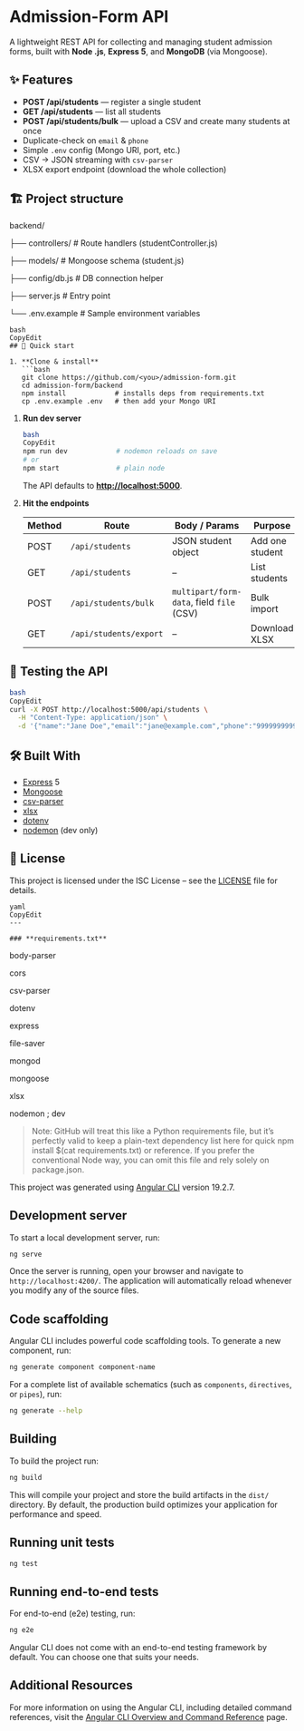 # Admission-Form API

A lightweight REST API for collecting and managing student admission forms, built with **Node .js**, **Express 5**, and **MongoDB** (via Mongoose).

## ✨ Features

- **POST /api/students** — register a single student
- **GET /api/students** — list all students
- **POST /api/students/bulk** — upload a CSV and create many students at once
- Duplicate-check on `email` & `phone`
- Simple `.env` config (Mongo URI, port, etc.)
- CSV → JSON streaming with `csv-parser`
- XLSX export endpoint (download the whole collection)

## 🏗️ Project structure

backend/

├── controllers/        # Route handlers (studentController.js)

├── models/             # Mongoose schema (student.js)

├── config/db.js        # DB connection helper

├── server.js           # Entry point

└── .env.example        # Sample environment variables

```
bash
CopyEdit
## 🚀 Quick start

1. **Clone & install**
   ```bash
   git clone https://github.com/<you>/admission-form.git
   cd admission-form/backend
   npm install            # installs deps from requirements.txt
   cp .env.example .env   # then add your Mongo URI

```

1. **Run dev server**
    
    ```bash
    bash
    CopyEdit
    npm run dev            # nodemon reloads on save
    # or
    npm start              # plain node
    
    ```
    
    The API defaults to [**http://localhost:5000**](http://localhost:5000/).
    
2. **Hit the endpoints**
    
    
    | Method | Route | Body / Params | Purpose |
    | --- | --- | --- | --- |
    | POST | `/api/students` | JSON student object | Add one student |
    | GET | `/api/students` | – | List students |
    | POST | `/api/students/bulk` | `multipart/form-data`, field `file` (CSV) | Bulk import |
    | GET | `/api/students/export` | – | Download XLSX |

## 🧪 Testing the API

```bash
bash
CopyEdit
curl -X POST http://localhost:5000/api/students \
  -H "Content-Type: application/json" \
  -d '{"name":"Jane Doe","email":"jane@example.com","phone":"9999999999"}'

```

## 🛠️ Built With

- [Express](https://expressjs.com/) 5
- [Mongoose](https://mongoosejs.com/)
- [csv-parser](https://www.npmjs.com/package/csv-parser)
- [xlsx](https://www.npmjs.com/package/xlsx)
- [dotenv](https://github.com/motdotla/dotenv)
- [nodemon](https://nodemon.io/) (dev only)

## 📄 License

This project is licensed under the ISC License – see the [LICENSE](https://www.notion.so/LICENSE) file for details.

```
yaml
CopyEdit
---

### **requirements.txt**

```

body-parser

cors

csv-parser

dotenv

express

file-saver

mongod

mongoose

xlsx

nodemon ; dev

> Note: GitHub will treat this like a Python requirements file, but it’s perfectly valid to keep a plain-text dependency list here for quick npm install $(cat requirements.txt) or reference. If you prefer the conventional Node way, you can omit this file and rely solely on package.json.
>

This project was generated using [Angular CLI](https://github.com/angular/angular-cli) version 19.2.7.

## Development server

To start a local development server, run:

```bash
ng serve
```

Once the server is running, open your browser and navigate to `http://localhost:4200/`. The application will automatically reload whenever you modify any of the source files.

## Code scaffolding

Angular CLI includes powerful code scaffolding tools. To generate a new component, run:

```bash
ng generate component component-name
```

For a complete list of available schematics (such as `components`, `directives`, or `pipes`), run:

```bash
ng generate --help
```

## Building

To build the project run:

```bash
ng build
```

This will compile your project and store the build artifacts in the `dist/` directory. By default, the production build optimizes your application for performance and speed.

## Running unit tests

```bash
ng test
```

## Running end-to-end tests

For end-to-end (e2e) testing, run:

```bash
ng e2e
```

Angular CLI does not come with an end-to-end testing framework by default. You can choose one that suits your needs.

## Additional Resources

For more information on using the Angular CLI, including detailed command references, visit the [Angular CLI Overview and Command Reference](https://angular.dev/tools/cli) page.
